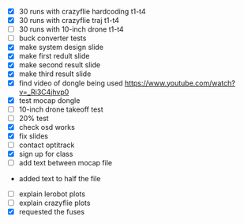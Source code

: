 - [x] 30 runs with crazyflie hardcoding t1-t4
- [x] 30 runs with crazyflie traj t1-t4
- [ ] 30 runs with 10-inch drone t1-t4
- [ ] buck converter tests
- [x] make system design slide
- [x] make first redult slide
- [x] make second result slide
- [x] make third result slide
- [x] find video of dongle being used
https://www.youtube.com/watch?v=_Ri3C4jhvp0
- [x] test mocap dongle
- [ ] 10-inch drone takeoff test
- [ ] 20% test
- [x] check osd works 
- [x] fix slides
- [ ] contact optitrack
- [x] sign up for class
- [ ] add text between mocap file
- added text to half the file
- [ ] explain lerobot plots
- [ ] explain crazyflie plots
- [x] requested the fuses